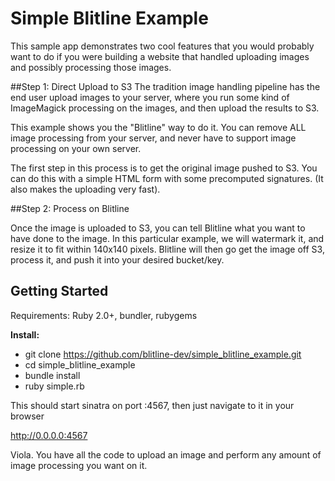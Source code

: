 Simple Blitline Example
=======================
This sample app demonstrates two cool features that you would probably want to do if you were building a website that handled uploading images and possibly processing those images.

##Step 1: Direct Upload to S3
The tradition image handling pipeline has the end user upload images to your server, where you run some kind of ImageMagick processing on the images, and then upload the results to S3.

This example shows you the "Blitline" way to do it. You can remove ALL image processing from your server, and never have to support image processing on your own server. 

The first step in this process is to get the original image pushed to S3. You can do this with a simple HTML form with some precomputed signatures. (It also makes the uploading very fast).

##Step 2: Process on Blitline

Once the image is uploaded to S3, you can tell Blitline what you want to have done to the image. In this particular example, we will watermark it, and resize it to fit within 140x140 pixels. Blitline will then go get the image off S3, process it, and push it into your desired bucket/key.

## Getting Started

Requirements: Ruby 2.0+, bundler, rubygems

**Install:**

- git clone https://github.com/blitline-dev/simple_blitline_example.git
- cd simple_blitline_example
- bundle install
- ruby simple.rb

This should start sinatra on port :4567, then just navigate to it in your browser

http://0.0.0.0:4567

Viola. You have all the code to upload an image and perform any amount of image processing you want on it.





